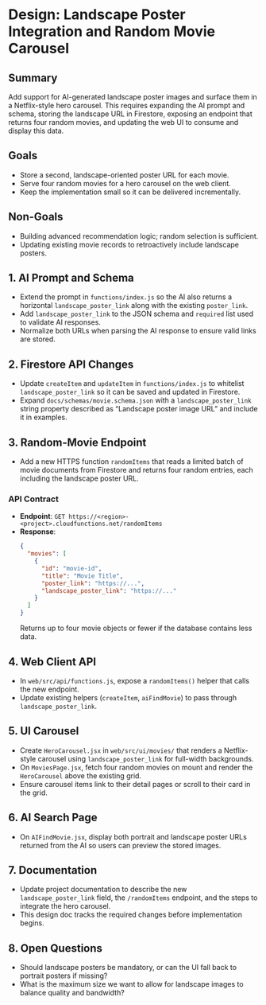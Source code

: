 # Design: Landscape Poster Integration and Random Movie Carousel

## Summary
Add support for AI-generated landscape poster images and surface them in a Netflix-style hero carousel. This requires expanding the AI prompt and schema, storing the landscape URL in Firestore, exposing an endpoint that returns four random movies, and updating the web UI to consume and display this data.

## Goals
- Store a second, landscape-oriented poster URL for each movie.
- Serve four random movies for a hero carousel on the web client.
- Keep the implementation small so it can be delivered incrementally.

## Non-Goals
- Building advanced recommendation logic; random selection is sufficient.
- Updating existing movie records to retroactively include landscape posters.

## 1. AI Prompt and Schema
- Extend the prompt in `functions/index.js` so the AI also returns a horizontal `landscape_poster_link` along with the existing `poster_link`.
- Add `landscape_poster_link` to the JSON schema and `required` list used to validate AI responses.
- Normalize both URLs when parsing the AI response to ensure valid links are stored.

## 2. Firestore API Changes
- Update `createItem` and `updateItem` in `functions/index.js` to whitelist `landscape_poster_link` so it can be saved and updated in Firestore.
- Expand `docs/schemas/movie.schema.json` with a `landscape_poster_link` string property described as “Landscape poster image URL” and include it in examples.

## 3. Random-Movie Endpoint
- Add a new HTTPS function `randomItems` that reads a limited batch of movie documents from Firestore and returns four random entries, each including the landscape poster URL.

### API Contract
- **Endpoint**: `GET https://<region>-<project>.cloudfunctions.net/randomItems`
- **Response**:
  ```json
  {
    "movies": [
      {
        "id": "movie-id",
        "title": "Movie Title",
        "poster_link": "https://...",
        "landscape_poster_link": "https://..."
      }
    ]
  }
  ```
  Returns up to four movie objects or fewer if the database contains less data.

## 4. Web Client API
- In `web/src/api/functions.js`, expose a `randomItems()` helper that calls the new endpoint.
- Update existing helpers (`createItem`, `aiFindMovie`) to pass through `landscape_poster_link`.

## 5. UI Carousel
- Create `HeroCarousel.jsx` in `web/src/ui/movies/` that renders a Netflix-style carousel using `landscape_poster_link` for full-width backgrounds.
- On `MoviesPage.jsx`, fetch four random movies on mount and render the `HeroCarousel` above the existing grid.
- Ensure carousel items link to their detail pages or scroll to their card in the grid.

## 6. AI Search Page
- On `AIFindMovie.jsx`, display both portrait and landscape poster URLs returned from the AI so users can preview the stored images.

## 7. Documentation
- Update project documentation to describe the new `landscape_poster_link` field, the `/randomItems` endpoint, and the steps to integrate the hero carousel.
- This design doc tracks the required changes before implementation begins.

## 8. Open Questions
- Should landscape posters be mandatory, or can the UI fall back to portrait posters if missing?
- What is the maximum size we want to allow for landscape images to balance quality and bandwidth?

